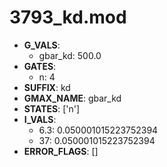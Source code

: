 # 3793_kd.mod

- **G_VALS**:
  - gbar_kd: 500.0
- **GATES**:
  - n: 4
- **SUFFIX**: kd
- **GMAX_NAME**: gbar_kd
- **STATES**: ['n']
- **I_VALS**:
  - 6.3: 0.050001015223752394
  - 37: 0.050001015223752394
- **ERROR_FLAGS**: []
